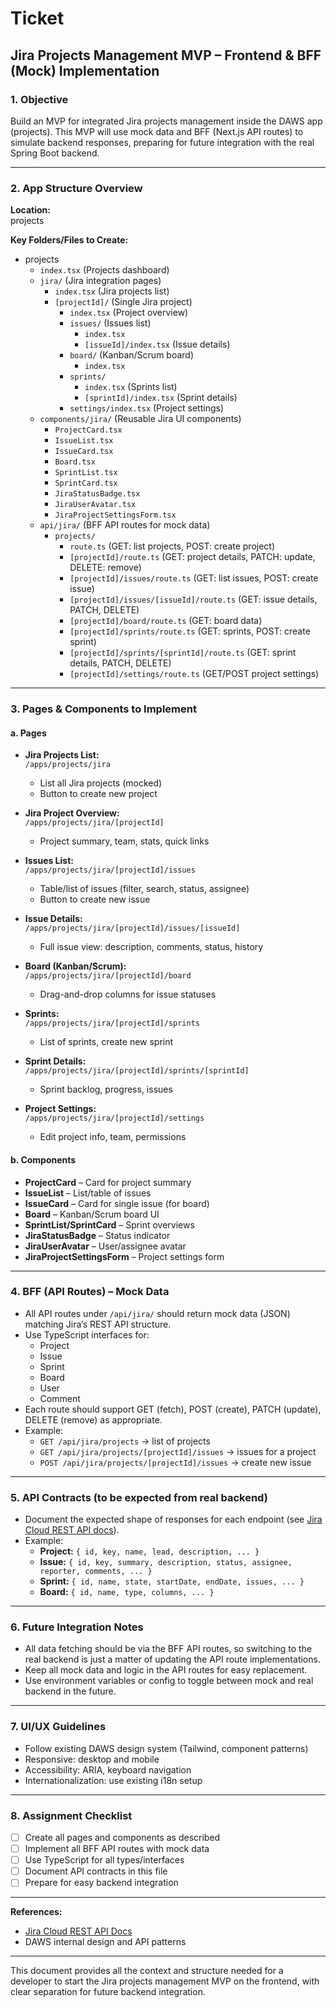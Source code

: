 # Ticket

## Jira Projects Management MVP – Frontend & BFF (Mock) Implementation

### 1. Objective

Build an MVP for integrated Jira projects management inside the DAWS app (projects). This MVP will use mock data and BFF (Next.js API routes) to simulate backend responses, preparing for future integration with the real Spring Boot backend.

---

### 2. App Structure Overview

**Location:**  
projects

**Key Folders/Files to Create:**

- projects
  - `index.tsx` (Projects dashboard)
  - `jira/` (Jira integration pages)
    - `index.tsx` (Jira projects list)
    - `[projectId]/` (Single Jira project)
      - `index.tsx` (Project overview)
      - `issues/` (Issues list)
        - `index.tsx`
        - `[issueId]/index.tsx` (Issue details)
      - `board/` (Kanban/Scrum board)
        - `index.tsx`
      - `sprints/`
        - `index.tsx` (Sprints list)
        - `[sprintId]/index.tsx` (Sprint details)
      - `settings/index.tsx` (Project settings)
  - `components/jira/` (Reusable Jira UI components)
    - `ProjectCard.tsx`
    - `IssueList.tsx`
    - `IssueCard.tsx`
    - `Board.tsx`
    - `SprintList.tsx`
    - `SprintCard.tsx`
    - `JiraStatusBadge.tsx`
    - `JiraUserAvatar.tsx`
    - `JiraProjectSettingsForm.tsx`
  - `api/jira/` (BFF API routes for mock data)
    - `projects/`
      - `route.ts` (GET: list projects, POST: create project)
      - `[projectId]/route.ts` (GET: project details, PATCH: update, DELETE: remove)
      - `[projectId]/issues/route.ts` (GET: list issues, POST: create issue)
      - `[projectId]/issues/[issueId]/route.ts` (GET: issue details, PATCH, DELETE)
      - `[projectId]/board/route.ts` (GET: board data)
      - `[projectId]/sprints/route.ts` (GET: sprints, POST: create sprint)
      - `[projectId]/sprints/[sprintId]/route.ts` (GET: sprint details, PATCH, DELETE)
      - `[projectId]/settings/route.ts` (GET/POST project settings)

---

### 3. Pages & Components to Implement

#### a. Pages

- **Jira Projects List:**  
  `/apps/projects/jira`  
  - List all Jira projects (mocked)
  - Button to create new project

- **Jira Project Overview:**  
  `/apps/projects/jira/[projectId]`  
  - Project summary, team, stats, quick links

- **Issues List:**  
  `/apps/projects/jira/[projectId]/issues`  
  - Table/list of issues (filter, search, status, assignee)
  - Button to create new issue

- **Issue Details:**  
  `/apps/projects/jira/[projectId]/issues/[issueId]`  
  - Full issue view: description, comments, status, history

- **Board (Kanban/Scrum):**  
  `/apps/projects/jira/[projectId]/board`  
  - Drag-and-drop columns for issue statuses

- **Sprints:**  
  `/apps/projects/jira/[projectId]/sprints`  
  - List of sprints, create new sprint

- **Sprint Details:**  
  `/apps/projects/jira/[projectId]/sprints/[sprintId]`  
  - Sprint backlog, progress, issues

- **Project Settings:**  
  `/apps/projects/jira/[projectId]/settings`  
  - Edit project info, team, permissions

#### b. Components

- **ProjectCard** – Card for project summary
- **IssueList** – List/table of issues
- **IssueCard** – Card for single issue (for board)
- **Board** – Kanban/Scrum board UI
- **SprintList/SprintCard** – Sprint overviews
- **JiraStatusBadge** – Status indicator
- **JiraUserAvatar** – User/assignee avatar
- **JiraProjectSettingsForm** – Project settings form

---

### 4. BFF (API Routes) – Mock Data

- All API routes under `/api/jira/` should return mock data (JSON) matching Jira’s REST API structure.
- Use TypeScript interfaces for:
  - Project
  - Issue
  - Sprint
  - Board
  - User
  - Comment
- Each route should support GET (fetch), POST (create), PATCH (update), DELETE (remove) as appropriate.
- Example:  
  - `GET /api/jira/projects` → list of projects  
  - `GET /api/jira/projects/[projectId]/issues` → issues for a project  
  - `POST /api/jira/projects/[projectId]/issues` → create new issue

---

### 5. API Contracts (to be expected from real backend)

- Document the expected shape of responses for each endpoint (see [Jira Cloud REST API docs](https://developer.atlassian.com/cloud/jira/platform/rest/v3/intro/)).
- Example:
  - **Project:** `{ id, key, name, lead, description, ... }`
  - **Issue:** `{ id, key, summary, description, status, assignee, reporter, comments, ... }`
  - **Sprint:** `{ id, name, state, startDate, endDate, issues, ... }`
  - **Board:** `{ id, name, type, columns, ... }`

---

### 6. Future Integration Notes

- All data fetching should be via the BFF API routes, so switching to the real backend is just a matter of updating the API route implementations.
- Keep all mock data and logic in the API routes for easy replacement.
- Use environment variables or config to toggle between mock and real backend in the future.

---

### 7. UI/UX Guidelines

- Follow existing DAWS design system (Tailwind, component patterns)
- Responsive: desktop and mobile
- Accessibility: ARIA, keyboard navigation
- Internationalization: use existing i18n setup

---

### 8. Assignment Checklist

- [ ] Create all pages and components as described
- [ ] Implement all BFF API routes with mock data
- [ ] Use TypeScript for all types/interfaces
- [ ] Document API contracts in this file
- [ ] Prepare for easy backend integration

---

**References:**

- [Jira Cloud REST API Docs](https://developer.atlassian.com/cloud/jira/platform/rest/v3/intro/)  
- DAWS internal design and API patterns

---

This document provides all the context and structure needed for a developer to start the Jira projects management MVP on the frontend, with clear separation for future backend integration.
